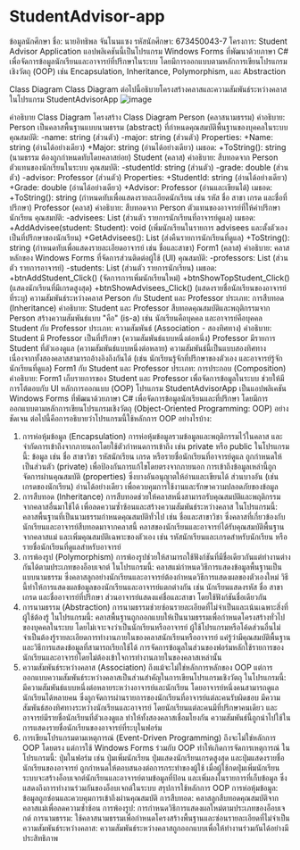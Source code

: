 # StudentAdvisor-app
ข้อมูลนักศึกษา
ชื่อ: นายอิทธิพล จันโนนแซง
รหัสนักศึกษา: 673450043-7
โครงการ: Student Advisor Application
แอปพลิเคชันนี้เป็นโปรแกรม Windows Forms ที่พัฒนาด้วยภาษา C# เพื่อจัดการข้อมูลนักเรียนและอาจารย์ที่ปรึกษาในระบบ โดยมีการออกแบบตามหลักการเขียนโปรแกรมเชิงวัตถุ (OOP) เช่น Encapsulation, Inheritance, Polymorphism, และ Abstraction

Class Diagram
Class Diagram ต่อไปนี้อธิบายโครงสร้างคลาสและความสัมพันธ์ระหว่างคลาสในโปรแกรม StudentAdvisorApp
![image](https://github.com/user-attachments/assets/691584c8-50e5-4635-867f-c2e6a6bfd43d)

คำอธิบาย Class Diagram
โครงสร้าง Class Diagram
Person (คลาสนามธรรม)
คำอธิบาย:
Person เป็นคลาสพื้นฐานแบบนามธรรม (abstract) ที่กำหนดคุณสมบัติพื้นฐานของบุคคลในระบบ
คุณสมบัติ:
-name: string (ส่วนตัว)
-major: string (ส่วนตัว)
Properties:
+Name: string (อ่านได้อย่างเดียว)
+Major: string (อ่านได้อย่างเดียว)
เมธอด:
+ToString(): string (นามธรรม ต้องถูกกำหนดทับโดยคลาสย่อย)
Student (คลาส)
คำอธิบาย:
สืบทอดจาก Person ตัวแทนของนักเรียนในระบบ
คุณสมบัติ:
-studentId: string (ส่วนตัว)
-grade: double (ส่วนตัว)
-advisor: Professor (ส่วนตัว)
Properties:
+StudentId: string (อ่านได้อย่างเดียว)
+Grade: double (อ่านได้อย่างเดียว)
+Advisor: Professor (อ่านและเขียนได้)
เมธอด:
+ToString(): string (กำหนดทับเพื่อแสดงรายละเอียดนักเรียน เช่น รหัส ชื่อ สาขา เกรด และชื่อที่ปรึกษา)
Professor (คลาส)
คำอธิบาย:
สืบทอดจาก Person ตัวแทนของอาจารย์ที่ให้คำปรึกษานักเรียน
คุณสมบัติ:
-advisees: List<Student> (ส่วนตัว รายการนักเรียนที่อาจารย์ดูแล)
เมธอด:
+AddAdvisee(student: Student): void (เพิ่มนักเรียนในรายการ advisees และตั้งตัวเองเป็นที่ปรึกษาของนักเรียน)
+GetAdvisees(): List<Student> (ส่งคืนรายการนักเรียนที่ดูแล)
+ToString(): string (กำหนดทับเพื่อแสดงรายละเอียดอาจารย์ เช่น ชื่อและสาขา)
Form1 (คลาส)
คำอธิบาย:
คลาสหลักของ Windows Forms ที่จัดการส่วนติดต่อผู้ใช้ (UI)
คุณสมบัติ:
-professors: List<Professor> (ส่วนตัว รายการอาจารย์)
-students: List<Student> (ส่วนตัว รายการนักเรียน)
เมธอด:
+btnAddStudent_Click() (จัดการการเพิ่มนักเรียนใหม่)
+btnShowTopStudent_Click() (แสดงนักเรียนที่มีเกรดสูงสุด)
+btnShowAdvisees_Click() (แสดงรายชื่อนักเรียนของอาจารย์ที่ระบุ)
ความสัมพันธ์ระหว่างคลาส
Person กับ Student และ Professor
ประเภท: การสืบทอด (Inheritance)
คำอธิบาย:
Student และ Professor สืบทอดคุณสมบัติและพฤติกรรมจาก Person สร้างความสัมพันธ์แบบ "คือ" (is-a) เช่น นักเรียนคือบุคคล และอาจารย์คือบุคคล
Student กับ Professor
ประเภท: ความสัมพันธ์ (Association - สองทิศทาง)
คำอธิบาย:
Student มี Professor เป็นที่ปรึกษา (ความสัมพันธ์แบบหนึ่งต่อหนึ่ง)
Professor มีรายการ Student ที่ตัวเองดูแล (ความสัมพันธ์แบบหนึ่งต่อหลาย)
ความสัมพันธ์นี้เป็นแบบสองทิศทาง เนื่องจากทั้งสองคลาสสามารถอ้างอิงถึงกันได้ (เช่น นักเรียนรู้จักที่ปรึกษาของตัวเอง และอาจารย์รู้จักนักเรียนที่ดูแล)
Form1 กับ Student และ Professor
ประเภท: การประกอบ (Composition)
คำอธิบาย:
Form1 เก็บรายการของ Student และ Professor เพื่อจัดการข้อมูลในระบบ ช่วยให้มีการโต้ตอบกับ UI
หลักการออกแบบ (OOP)
โปรแกรม StudentAdvisorApp เป็นแอปพลิเคชัน Windows Forms ที่พัฒนาด้วยภาษา C# เพื่อจัดการข้อมูลนักเรียนและที่ปรึกษา โดยมีการออกแบบตามหลักการเขียนโปรแกรมเชิงวัตถุ (Object-Oriented Programming: OOP) อย่างชัดเจน ต่อไปนี้คือการอธิบายว่าโปรแกรมนี้ใช้หลักการ OOP อย่างไรบ้าง:

1. การห่อหุ้มข้อมูล (Encapsulation)
การห่อหุ้มข้อมูลรวมข้อมูลและพฤติกรรมไว้ในคลาส และจำกัดการเข้าถึงจากภายนอกโดยใช้ตัวกำหนดการเข้าถึง เช่น private หรือ public
ในโปรแกรมนี้:
ข้อมูล เช่น ชื่อ สาขาวิชา รหัสนักเรียน เกรด หรือรายชื่อนักเรียนที่อาจารย์ดูแล ถูกกำหนดให้เป็นส่วนตัว (private) เพื่อป้องกันการแก้ไขโดยตรงจากภายนอก
การเข้าถึงข้อมูลเหล่านี้ถูกจัดการผ่านคุณสมบัติ (properties) ซึ่งบางอันอนุญาตให้อ่านและเขียนได้ ส่วนบางอัน (เช่น เกรดของนักเรียน) อ่านได้อย่างเดียว เพื่อควบคุมการใช้งานและรักษาความปลอดภัยของข้อมูล
2. การสืบทอด (Inheritance)
การสืบทอดช่วยให้คลาสหนึ่งสามารถรับคุณสมบัติและพฤติกรรมจากคลาสอื่นมาใช้ได้ เพื่อลดความซ้ำซ้อนและสร้างความสัมพันธ์ระหว่างคลาส
ในโปรแกรมนี้:
คลาสพื้นฐานที่เป็นนามธรรมกำหนดคุณสมบัติทั่วไป เช่น ชื่อและสาขาวิชา ซึ่งคลาสที่เกี่ยวข้องกับนักเรียนและอาจารย์สืบทอดมาจากคลาสนี้
คลาสของนักเรียนและอาจารย์ได้รับคุณสมบัติพื้นฐานจากคลาสแม่ และเพิ่มคุณสมบัติเฉพาะของตัวเอง เช่น รหัสนักเรียนและเกรดสำหรับนักเรียน หรือรายชื่อนักเรียนที่ดูแลสำหรับอาจารย์
3. การพ้องรูป (Polymorphism)
การพ้องรูปช่วยให้สามารถใช้ฟังก์ชันที่มีชื่อเดียวกันแต่ทำงานต่างกันได้ตามประเภทของอ็อบเจกต์
ในโปรแกรมนี้:
คลาสแม่กำหนดวิธีการแสดงข้อมูลพื้นฐานเป็นแบบนามธรรม ซึ่งคลาสลูกอย่างนักเรียนและอาจารย์ต้องกำหนดวิธีการแสดงผลของตัวเองใหม่
วิธีนี้ทำให้การแสดงผลข้อมูลของนักเรียนและอาจารย์แตกต่างกัน เช่น นักเรียนแสดงรหัส ชื่อ สาขา เกรด และชื่ออาจารย์ที่ปรึกษา ส่วนอาจารย์แสดงแค่ชื่อและสาขา โดยใช้ฟังก์ชันชื่อเดียวกัน
4. การนามธรรม (Abstraction)
การนามธรรมช่วยซ่อนรายละเอียดที่ไม่จำเป็นและเน้นเฉพาะสิ่งที่ผู้ใช้ต้องรู้
ในโปรแกรมนี้:
คลาสพื้นฐานถูกออกแบบให้เป็นนามธรรมเพื่อกำหนดโครงสร้างทั่วไปของบุคคลในระบบ โดยไม่เจาะจงว่าเป็นนักเรียนหรืออาจารย์
ผู้ใช้โปรแกรมหรือโค้ดส่วนอื่นไม่จำเป็นต้องรู้รายละเอียดการทำงานภายในของคลาสนักเรียนหรืออาจารย์ แค่รู้ว่ามีคุณสมบัติพื้นฐานและวิธีการแสดงข้อมูลที่สามารถเรียกใช้ได้
การจัดการข้อมูลในส่วนของฟอร์มหลักใช้รายการของนักเรียนและอาจารย์โดยไม่ต้องเข้าใจการทำงานภายในของคลาสเหล่านั้น
5. ความสัมพันธ์ระหว่างคลาส (Association)
ถึงแม้จะไม่ใช่หลักการหลักของ OOP แต่การออกแบบความสัมพันธ์ระหว่างคลาสเป็นส่วนสำคัญในการเขียนโปรแกรมเชิงวัตถุ
ในโปรแกรมนี้:
มีความสัมพันธ์แบบหนึ่งต่อหลายระหว่างอาจารย์และนักเรียน โดยอาจารย์หนึ่งคนสามารถดูแลนักเรียนได้หลายคน ซึ่งถูกจัดการผ่านรายการของนักเรียนที่อาจารย์แต่ละคนรับผิดชอบ
มีความสัมพันธ์สองทิศทางระหว่างนักเรียนและอาจารย์ โดยนักเรียนแต่ละคนมีที่ปรึกษาคนเดียว และอาจารย์มีรายชื่อนักเรียนที่ตัวเองดูแล ทำให้ทั้งสองคลาสเชื่อมโยงกัน
ความสัมพันธ์นี้ถูกนำไปใช้ในการแสดงรายชื่อนักเรียนของอาจารย์ที่ระบุในฟอร์ม
6. การเขียนโปรแกรมตามเหตุการณ์ (Event-Driven Programming)
ถึงจะไม่ใช่หลักการ OOP โดยตรง แต่การใช้ Windows Forms ร่วมกับ OOP ทำให้เกิดการจัดการเหตุการณ์
ในโปรแกรมนี้:
ปุ่มในฟอร์ม เช่น ปุ่มเพิ่มนักเรียน ปุ่มแสดงนักเรียนเกรดสูงสุด และปุ่มแสดงรายชื่อนักเรียนของอาจารย์ ถูกกำหนดให้ตอบสนองต่อการกระทำของผู้ใช้
เมื่อผู้ใช้กดปุ่มเพิ่มนักเรียน ระบบจะสร้างอ็อบเจกต์นักเรียนและอาจารย์ตามข้อมูลที่ป้อน และเพิ่มลงในรายการที่เก็บข้อมูล ซึ่งแสดงถึงการทำงานร่วมกันของอ็อบเจกต์ในระบบ
สรุปการใช้หลักการ OOP
การห่อหุ้มข้อมูล: ข้อมูลถูกซ่อนและควบคุมการเข้าถึงผ่านคุณสมบัติ
การสืบทอด: คลาสลูกสืบทอดคุณสมบัติจากคลาสแม่เพื่อลดความซ้ำซ้อน
การพ้องรูป: การกำหนดวิธีการแสดงผลใหม่ตามประเภทของอ็อบเจกต์
การนามธรรม: ใช้คลาสนามธรรมเพื่อกำหนดโครงสร้างพื้นฐานและซ่อนรายละเอียดที่ไม่จำเป็น
ความสัมพันธ์ระหว่างคลาส: ความสัมพันธ์ระหว่างคลาสถูกออกแบบเพื่อให้ทำงานร่วมกันได้อย่างมีประสิทธิภาพ
